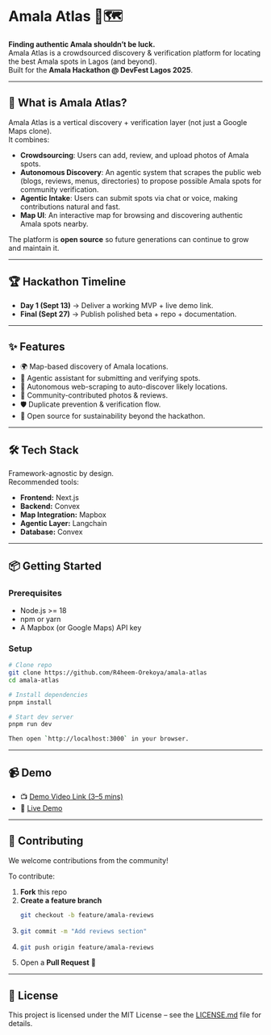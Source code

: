 # Amala Atlas 🍲🗺️

**Finding authentic Amala shouldn’t be luck.**  
Amala Atlas is a crowdsourced discovery & verification platform for locating the best Amala spots in Lagos (and beyond).  
Built for the **Amala Hackathon @ DevFest Lagos 2025**.

---

## 🚀 What is Amala Atlas?
Amala Atlas is a vertical discovery + verification layer (not just a Google Maps clone).  
It combines:
- **Crowdsourcing**: Users can add, review, and upload photos of Amala spots.  
- **Autonomous Discovery**: An agentic system that scrapes the public web (blogs, reviews, menus, directories) to propose possible Amala spots for community verification.  
- **Agentic Intake**: Users can submit spots via chat or voice, making contributions natural and fast.  
- **Map UI**: An interactive map for browsing and discovering authentic Amala spots nearby.  

The platform is **open source** so future generations can continue to grow and maintain it.

---

## 🏆 Hackathon Timeline
- **Day 1 (Sept 13)** → Deliver a working MVP + live demo link.  
- **Final (Sept 27)** → Publish polished beta + repo + documentation.  

---

## ✨ Features
- 🌍 Map-based discovery of Amala locations.  
- 🤖 Agentic assistant for submitting and verifying spots.  
- 🔎 Autonomous web-scraping to auto-discover likely locations.  
- 📸 Community-contributed photos & reviews.  
- 🛡️ Duplicate prevention & verification flow.  
- 📖 Open source for sustainability beyond the hackathon.  

---

## 🛠️ Tech Stack
Framework-agnostic by design.  
Recommended tools:  
- **Frontend:** Next.js
- **Backend:** Convex
- **Map Integration:** Mapbox
- **Agentic Layer:** Langchain 
- **Database:** Convex

---

## 📦 Getting Started

### Prerequisites
- Node.js >= 18
- npm or yarn
- A Mapbox (or Google Maps) API key

### Setup
```bash
# Clone repo
git clone https://github.com/R4heem-Orekoya/amala-atlas
cd amala-atlas

# Install dependencies
pnpm install

# Start dev server
pnpm run dev

Then open `http://localhost:3000` in your browser.
```

---

## 📹 Demo

- 📺 [Demo Video Link (3–5 mins)](https://youtu.be/placeholder)  
- 🔗 [Live Demo](https://amala-atlas.vercel.app)  

---

## 🤝 Contributing

We welcome contributions from the community!  

To contribute:  

1. **Fork** this repo  
2. **Create a feature branch**  
   ```bash
   git checkout -b feature/amala-reviews
3. ```bash
   git commit -m "Add reviews section"
4. ```bash
   git push origin feature/amala-reviews
5. Open a **Pull Request** 🚀

---

## 📜 License

This project is licensed under the MIT License – see the [LICENSE.md](https://github.com/R4heem-Orekoya/amala-atlas/blob/main/LICENSE.md) file for details.